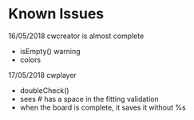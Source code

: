 # Known Issues

16/05/2018
cwcreator is almost complete
 - isEmpty() warning
 - colors
 
 17/05/2018
 cwplayer
 - doubleCheck()
 - sees # has a space in the fitting validation
 - when the board is complete, it saves it without %s
